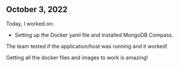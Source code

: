 ## October 3, 2022

Today, I worked on:

* Setting up the Docker yaml file and installed MongoDB Compass. 

The team tested if the application/host was running and it worked!

Getting all the docker files and images to work is amazing! 


